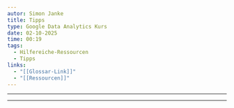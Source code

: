 ```yaml
---
autor: Simon Janke
title: Tipps
type: Google Data Analytics Kurs
date: 02-10-2025
time: 00:19
tags:
  - Hilfereiche-Ressourcen
  - Tipps
links:
  - "[[Glossar-Link]]"
  - "[[Ressourcen]]"
---
```


---

---
